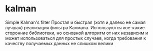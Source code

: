 # kalman
Simple Kalman's filter
Простая и быстрая (хотя и далеко не самая лучшая) реализация фильтра Калмана. Используются кое-какие сторонние библиотеки, но основной алгоритм от них независим и может использоваться для простых случаев, когда требования к качеству получаемых данных не слишком велики
